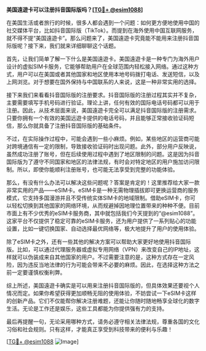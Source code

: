 **美国遠遊卡可以注册抖音国际版吗？[[TG💪+ @esim1088](https://t.me/s/esim1088)]**

在美国生活或者旅行的时候，很多人都会遇到一个问题：如何更方便地使用中国的社交媒体平台，比如抖音国际版（TikTok）。而提到在海外使用中国互联网服务，就不得不提“美国遠遊卡”。那么问题来了，美国遠遊卡究竟能不能用来注册抖音国际版呢？接下来，我们就来详细聊聊这个话题。

首先，让我们简单了解一下什么是美国遠遊卡。美国遠遊卡是一种专门为海外用户设计的虚拟SIM卡服务，它能够帮助用户在全球范围内轻松接入网络。通过这种方式，用户可以在美国或者其他国家和地区使用本地号码拨打电话、发送短信，以及上网浏览。对于想要在国外保持与中国联系的人来说，这是一种非常实用的选择。

接下来我们来看看抖音国际版的注册要求。抖音国际版的注册过程其实并不复杂，主要需要填写手机号码进行验证。理论上讲，任何有效的国际电话号码都可以用于注册。因此，从技术层面来说，美国遠遊卡完全可以满足抖音国际版的注册需求。只要你拥有一个有效的美国远遊卡提供的电话号码，并且能够正常接收验证码短信，那么你就具备了注册抖音国际版的基础条件。

不过，在实际操作过程中，可能会遇到一些小麻烦。例如，某些地区的运营商可能对跨境通信有一定的限制，导致接收验证码时出现问题。此外，部分用户反映说，虽然成功注册了账号，但在后续使用过程中遇到了地区限制的问题。这是因为抖音国际版为了遵守不同国家和地区的法律法规，有时会对特定地区的用户施加访问限制。所以，即使你能顺利注册账号，也可能无法享受到完整的功能体验。

那么，有没有什么办法可以解决这些问题呢？答案是肯定的！这里推荐给大家一款非常实用的产品——eSIM卡。eSIM卡是一种无需物理插拔即可更换运营商的服务模式，它支持多国漫游并且不受传统实体SIM卡的地域限制。借助eSIM卡，你可以轻松切换到其他国家的网络环境，从而规避掉因地理位置带来的种种不便。目前市面上有不少优秀的eSIM卡服务商，其中就包括我们今天提到的“@esim1088”。这家平台不仅提供了稳定可靠的eSIM卡服务，还为用户提供了一系列贴心的功能设置，比如一键切换国家、自动选择最优网络等，极大地提升了用户的使用体验。

除了eSIM卡之外，还有一些其他的解决方案可以帮助大家更好地使用抖音国际版。比如，可以通过代理服务器或虚拟专用网络（VPN）来改变自己的IP地址，这样就可以伪装成来自其他国家的用户。不过需要注意的是，这种方式存在一定风险，因为违反当地法律的行为可能会带来不必要的麻烦。因此，在选择这种方法之前一定要谨慎权衡利弊。

综上所述，美国遠遊卡确实是可以用来注册抖音国际版的，但具体效果还要视个人情况而定。如果你希望获得更加顺畅无阻的使用体验，不妨尝试一下eSIM卡这样的创新产品。它们不仅能帮你解决注册难题，还能让你随时随地畅享全球化的数字生活。无论是工作还是娱乐，这些工具都能为你提供强有力的支持。

最后再提醒一句，无论采用哪种方式，请务必遵守相关法律法规，尊重各国的文化习俗和社会规则。只有这样，才能真正享受到科技带来的便利与乐趣！

[[TG💪+ @esim1088](https://t.me/s/esim1088) ![Image](https://i.postimg.cc/4NQfJmqS/Snipaste-2025-05-13-00-14-12.png)]